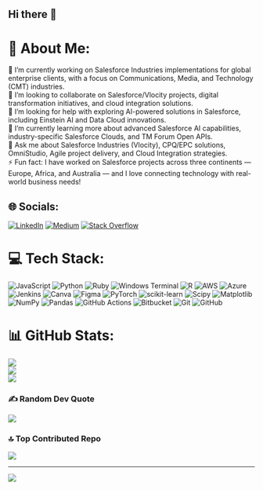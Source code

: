 ## Hi there 👋

# 💫 About Me:
🔭 I’m currently working on Salesforce Industries implementations for global enterprise clients, with a focus on Communications, Media, and Technology (CMT) industries.<br>👯 I’m looking to collaborate on Salesforce/Vlocity projects, digital transformation initiatives, and cloud integration solutions.<br>🤝 I’m looking for help with exploring AI-powered solutions in Salesforce, including Einstein AI and Data Cloud innovations.<br>🌱 I’m currently learning more about advanced Salesforce AI capabilities, industry-specific Salesforce Clouds, and TM Forum Open APIs.<br>💬 Ask me about Salesforce Industries (Vlocity), CPQ/EPC solutions, OmniStudio, Agile project delivery, and Cloud Integration strategies.<br>⚡ Fun fact: I have worked on Salesforce projects across three continents — Europe, Africa, and Australia — and I love connecting technology with real-world business needs!<br>


## 🌐 Socials:
[![LinkedIn](https://img.shields.io/badge/LinkedIn-%230077B5.svg?logo=linkedin&logoColor=white)](https://linkedin.com/in/coluccigiovanni16) [![Medium](https://img.shields.io/badge/Medium-12100E?logo=medium&logoColor=white)](https://medium.com/@@coluccigiovanni16) [![Stack Overflow](https://img.shields.io/badge/-Stackoverflow-FE7A16?logo=stack-overflow&logoColor=white)](https://stackoverflow.com/users/30377686) 

# 💻 Tech Stack:
![JavaScript](https://img.shields.io/badge/javascript-%23323330.svg?style=for-the-badge&logo=javascript&logoColor=%23F7DF1E) ![Python](https://img.shields.io/badge/python-3670A0?style=for-the-badge&logo=python&logoColor=ffdd54) ![Ruby](https://img.shields.io/badge/ruby-%23CC342D.svg?style=for-the-badge&logo=ruby&logoColor=white) ![Windows Terminal](https://img.shields.io/badge/Windows%20Terminal-%234D4D4D.svg?style=for-the-badge&logo=windows-terminal&logoColor=white) ![R](https://img.shields.io/badge/r-%23276DC3.svg?style=for-the-badge&logo=r&logoColor=white) ![AWS](https://img.shields.io/badge/AWS-%23FF9900.svg?style=for-the-badge&logo=amazon-aws&logoColor=white) ![Azure](https://img.shields.io/badge/azure-%230072C6.svg?style=for-the-badge&logo=microsoftazure&logoColor=white) ![Jenkins](https://img.shields.io/badge/jenkins-%232C5263.svg?style=for-the-badge&logo=jenkins&logoColor=white) ![Canva](https://img.shields.io/badge/Canva-%2300C4CC.svg?style=for-the-badge&logo=Canva&logoColor=white) ![Figma](https://img.shields.io/badge/figma-%23F24E1E.svg?style=for-the-badge&logo=figma&logoColor=white) ![PyTorch](https://img.shields.io/badge/PyTorch-%23EE4C2C.svg?style=for-the-badge&logo=PyTorch&logoColor=white) ![scikit-learn](https://img.shields.io/badge/scikit--learn-%23F7931E.svg?style=for-the-badge&logo=scikit-learn&logoColor=white) ![Scipy](https://img.shields.io/badge/SciPy-%230C55A5.svg?style=for-the-badge&logo=scipy&logoColor=%white) ![Matplotlib](https://img.shields.io/badge/Matplotlib-%23ffffff.svg?style=for-the-badge&logo=Matplotlib&logoColor=black) ![NumPy](https://img.shields.io/badge/numpy-%23013243.svg?style=for-the-badge&logo=numpy&logoColor=white) ![Pandas](https://img.shields.io/badge/pandas-%23150458.svg?style=for-the-badge&logo=pandas&logoColor=white) ![GitHub Actions](https://img.shields.io/badge/github%20actions-%232671E5.svg?style=for-the-badge&logo=githubactions&logoColor=white) ![Bitbucket](https://img.shields.io/badge/bitbucket-%230047B3.svg?style=for-the-badge&logo=bitbucket&logoColor=white) ![Git](https://img.shields.io/badge/git-%23F05033.svg?style=for-the-badge&logo=git&logoColor=white) ![GitHub](https://img.shields.io/badge/github-%23121011.svg?style=for-the-badge&logo=github&logoColor=white)
# 📊 GitHub Stats:
![](https://github-readme-stats.vercel.app/api?username=coluccigiovanni16&theme=dark&hide_border=false&include_all_commits=true&count_private=true)<br/>
![](https://nirzak-streak-stats.vercel.app/?user=coluccigiovanni16&theme=dark&hide_border=false)<br/>
![](https://github-readme-stats.vercel.app/api/top-langs/?username=coluccigiovanni16&theme=dark&hide_border=false&include_all_commits=true&count_private=true&layout=compact)

### ✍️ Random Dev Quote
![](https://quotes-github-readme.vercel.app/api?type=horizontal&theme=radical)

### 🔝 Top Contributed Repo
![](https://github-contributor-stats.vercel.app/api?username=coluccigiovanni16&limit=5&theme=dark&combine_all_yearly_contributions=true)

---
[![](https://visitcount.itsvg.in/api?id=coluccigiovanni16&icon=0&color=0)](https://visitcount.itsvg.in)

<!-- Proudly created with GPRM ( https://gprm.itsvg.in ) -->
